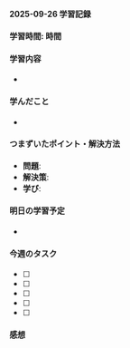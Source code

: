 #### 2025-09-26 学習記録
#### 学習時間: 時間
#### 学習内容
- 
#### 学んだこと
-
#### つまずいたポイント・解決方法
- **問題**:
- **解決策**:
- **学び**:
#### 明日の学習予定
-
#### 今週のタスク
- [ ] 
- [ ] 
- [ ] 
- [ ] 
- [ ] 
#### 感想


